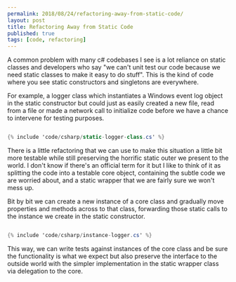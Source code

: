 ```yaml
---
permalink: 2018/08/24/refactoring-away-from-static-code/
layout: post
title: Refactoring Away from Static Code
published: true
tags: [code, refactoring]
---
```


A common problem with many c# codebases I see is a lot reliance on static classes and
developers who say "we can't unit test our code because we need static classes to make it easy
to do stuff". This is the kind of code where you see static constructors and singletons are everywhere.

For example, a logger class which instantiates a Windows event log object in the static constructor
but could just as easily created a new file, read from a file or made a network call to initialize code
before we have a chance to intervene for testing purposes.

```csharp

{% include 'code/csharp/static-logger-class.cs' %}

```

There is a little refactoring that we can use to make this situation a little bit more testable while still
preserving the horrific static outer we present to the world. I don't
know if there's an official term for it but I like to think of it as splitting the code into a testable
core object, containing the subtle code we are worried about, and a static wrapper that we are fairly
sure we won't mess up.

Bit by bit we can create a new instance of a core class and gradually move properties and methods across to
that class, forwarding those static calls to the instance we create in the static constructor.

```csharp

{% include 'code/csharp/instance-logger.cs' %}

```

This way, we can write tests against instances of the core class and be sure the functionality is what we
expect but also preserve the interface to the outside world with the simpler implementation in the static wrapper
class via delegation to the core.
